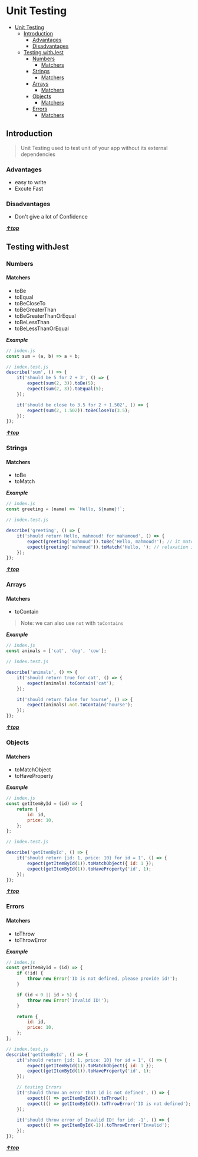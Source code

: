 # Unit Testing

<!-- TOC -->

- [Unit Testing](#unit-testing)
    - [Introduction](#introduction)
        - [Advantages](#advantages)
        - [Disadvantages](#disadvantages)
    - [Testing withJest](#testing-withjest)
        - [Numbers](#numbers)
            - [Matchers](#matchers)
        - [Strings](#strings)
            - [Matchers](#matchers)
        - [Arrays](#arrays)
            - [Matchers](#matchers)
        - [Objects](#objects)
            - [Matchers](#matchers)
        - [Errors](#errors)
            - [Matchers](#matchers)

<!-- /TOC -->

## Introduction

> Unit Testing used to test unit of your app without its external dependencies

### Advantages

-   easy to write
-   Excute Fast

### Disadvantages

-   Don't give a lot of Confidence

**_[&uarr;top](#content)_**

## Testing withJest

### Numbers

#### Matchers

-   toBe
-   toEqual
-   toBeCloseTo
-   toBeGreaterThan
-   toBeGreaterThanOrEqual
-   toBeLessThan
-   toBeLessThanOrEqual

**_Example_**

```js
// index.js
const sum = (a, b) => a + b;
```

```js
// index.test.js
describe('sum', () => {
    it('should be 5 for 2 + 3', () => {
        expect(sum(2, 3)).toBe(5);
        expect(sum(2, 3)).toEqual(5);
    });

    it('should be close to 3.5 for 2 + 1.502', () => {
        expect(sum(2, 1.502)).toBeCloseTo(3.5);
    });
});
```

**_[&uarr;top](#content)_**

### Strings

#### Matchers

-   toBe
-   toMatch

**_Example_**

```js
// index.js
const greeting = (name) => `Hello, ${name}!`;
```

```js
// index.test.js

describe('greeting', () => {
    it('should return Hello, mahmoud! for mahamoud', () => {
        expect(greeting('mahmoud')).toBe('Hello, mahmoud!'); // it match exact value
        expect(greeting('mahmoud')).toMatch('Hello, '); // relaxation in matching
    });
});
```

**_[&uarr;top](#content)_**

### Arrays

#### Matchers

-   toContain

> Note: we can also use `not` with `toContains`

**_Example_**

```js
// index.js
const animals = ['cat', 'dog', 'cow'];
```

```js
// index.test.js

describe('animals', () => {
    it('should return true for cat', () => {
        expect(animals).toContain('cat');
    });

    it('should return false for hourse', () => {
        expect(animals).not.toContain('hourse');
    });
});
```

**_[&uarr;top](#content)_**

### Objects

#### Matchers

-   toMatchObject
-   toHaveProperty

**_Example_**

```js
// index.js
const getItemById = (id) => {
    return {
        id: id,
        price: 10,
    };
};
```

```js
// index.test.js

describe('getItemById', () => {
    it('should return {id: 1, price: 10} for id = 1', () => {
        expect(getItemById(1)).toMatchObject({ id: 1 });
        expect(getItemById(1)).toHaveProperty('id', 1);
    });
});
```

**_[&uarr;top](#content)_**

### Errors

#### Matchers

-   toThrow
-   toThrowError

**_Example_**

```js
// index.js
const getItemById = (id) => {
    if (!id) {
        throw new Error('ID is not defined, please provide id!');
    }

    if (id < 0 || id > 5) {
        throw new Error('Invalid ID!');
    }

    return {
        id: id,
        price: 10,
    };
};
```

```js
// index.test.js
describe('getItemById', () => {
    it('should return {id: 1, price: 10} for id = 1', () => {
        expect(getItemById(1)).toMatchObject({ id: 1 });
        expect(getItemById(1)).toHaveProperty('id', 1);
    });

    // testing Errors
    it('should throw an error that id is not defined', () => {
        expect(() => getItemById()).toThrow();
        expect(() => getItemById()).toThrowError('ID is not defined');
    });

    it('should throw error of Invalid ID! for id: -1', () => {
        expect(() => getItemById(-1)).toThrowError('Invalid');
    });
});
```

**_[&uarr;top](#content)_**
